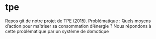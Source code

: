 # tpe
Repos git de notre projet de TPE (2015). Problématique : Quels moyens d’action pour maîtriser sa consommation d’énergie ? Nous répondons à cette problématique par un système de domotique
